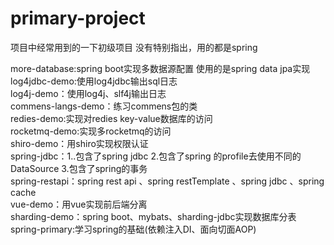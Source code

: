 # primary-project
项目中经常用到的一下初级项目
没有特别指出，用的都是spring

more-database:spring boot实现多数据源配置 使用的是spring data jpa实现  
log4jdbc-demo:使用log4jdbc输出sql日志  
log4j-demo：使用log4j、slf4j输出日志  
commens-langs-demo：练习commens包的类  
redies-demo:实现对redies key-value数据库的访问  
rocketmq-demo:实现多rocketmq的访问  
shiro-demo：用shiro实现权限认证  
spring-jdbc：1..包含了spring jdbc 2.包含了spring 的profile去使用不同的DataSource 3.包含了spring的事务  
spring-restapi：spring rest api 、spring restTemplate 、spring jdbc 、spring cache  
vue-demo：用vue实现前后端分离  
sharding-demo：spring boot、mybats、sharding-jdbc实现数据库分表  
spring-primary:学习spring的基础(依赖注入DI、面向切面AOP)  
